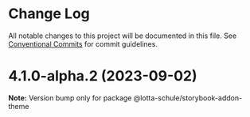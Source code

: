 # Change Log

All notable changes to this project will be documented in this file.
See [Conventional Commits](https://conventionalcommits.org) for commit guidelines.

# 4.1.0-alpha.2 (2023-09-02)

**Note:** Version bump only for package @lotta-schule/storybook-addon-theme
